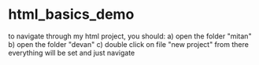 # html_basics_demo
to navigate through my html project, you should:
a) open the folder "mitan"
b) open the folder "devan"
c) double click on file "new project"
from there everything will be set and just navigate 
